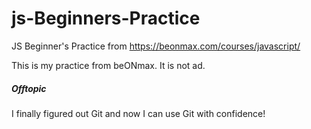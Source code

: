 # js-Beginners-Practice
JS Beginner's Practice from https://beonmax.com/courses/javascript/

This is my practice from beONmax. It is not ad.








##### Offtopic
I finally figured out Git and now I can use Git with confidence!

